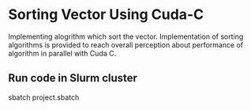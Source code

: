 # Sorting Vector Using Cuda-C

Implementing alogrithm which sort the vector. Implementation of sorting algorithms is provided to reach overall perception about 
performance of algorithm in parallel with Cuda C.

## Run code in Slurm cluster
sbatch project.sbatch

